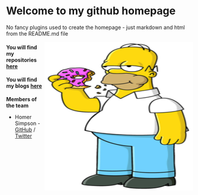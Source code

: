 # Welcome to my github homepage
No fancy plugins used to create the homepage - just markdown and html from the README.md file  


<img align="right" width="400" height="400" src="/images/Homer_Simpson.png">

<!-- comments out the code -->
<!-- the below code places the image using default markdown settings
<!-- ![Team Logo](/images/Homer_Simpson.png) -->

#### You will find my repositories [here](https://github.com/cagenic?tab=repositories)
#### You will find my blogs [here](https://cagenic.github.io/blog)

**Members of the team**  

* Homer Simpson - [GitHub](https://github.com/username) / [Twitter](https://twitter.com/homerjsimpson)
